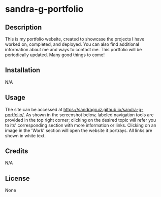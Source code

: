 # sandra-g-portfolio

## Description

This is my portfolio website, created to showcase the projects I have worked on, completed, and deployed. You can also find additional information about me and ways to contact me. This portfolio will be periodically updated. Many good things to come!

## Installation

N/A

## Usage

The site can be accessed at https://sandragruiz.github.io/sandra-g-portfolio/. As shown in the screenshot below, labeled navigation tools are provided in the top right corner; clicking on the desired topic will refer you to its' corresponding section with more information or links. Clicking on an image in the 'Work' section will open the website it portrays. All links are shown in white text. 


## Credits

N/A

## License

None

